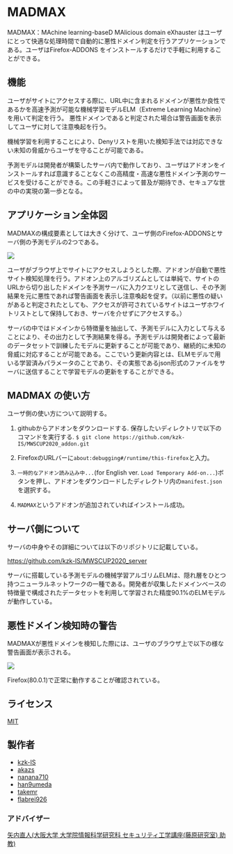 # MADMAX 

MADMAX：MAchine learning-baseD MAlicious domain eXhauster はユーザにとって快適な処理時間で自動的に悪性ドメイン判定を行うアプリケーションである。ユーザはFirefox-ADDONS をインストールするだけで手軽に利用することができる。

## 機能

ユーザがサイトにアクセスする際に、URL中に含まれるドメインが悪性か良性であるかを高速予測が可能な機械学習モデルELM（Extreme Learning Machine）を用いて判定を行う。
悪性ドメインであると判定された場合は警告画面を表示してユーザに対して注意喚起を行う。

機械学習を利用することにより、Denyリストを用いた検知手法では対応できない未知の脅威からユーザを守ることが可能である。

予測モデルは開発者が構築したサーバ内で動作しており、ユーザはアドオンをインストールすれば意識することなくこの高精度・高速な悪性ドメイン予測のサービスを受けることができる。この手軽さによって普及が期待でき、セキュアな世の中の実現の第一歩となる。

## アプリケーション全体図

MADMAXの構成要素としては大きく分けて、ユーザ側のFirefox-ADDONSとサーバ側の予測モデルの2つである。

![][fig_system]

[fig_system]:https://github.com/kzk-IS/MWS2020_adon/blob/master/fig_system.jpg

ユーザがブラウザ上でサイトにアクセスしようとした際、アドオンが自動で悪性サイト検知処理を行う。アドオン上のアルゴリズムとしては単純で、サイトのURLから切り出したドメインを予測サーバに入力クエリとして送信し、その予測結果を元に悪性であれば警告画面を表示し注意喚起を促す。（以前に悪性の疑いがあると判定されたとしても、アクセスが許可されているサイトはユーザホワイトリストとして保持しておき、サーバを介せずにアクセスする。） 

サーバの中ではドメインから特徴量を抽出して、予測モデルに入力として与えることにより、その出力として予測結果を得る。予測モデルは開発者によって最新のデータセットで訓練したモデルに更新することが可能であり、継続的に未知の脅威に対応することが可能である。ここでいう更新内容とは、ELMモデルで用いる学習済みパラメータのことであり、その実態であるjson形式のファイルをサーバに送信することで学習モデルの更新をすることができる。

## MADMAX の使い方

ユーザ側の使い方について説明する。

1. githubからアドオンをダウンロードする. 保存したいディレクトリで以下のコマンドを実行する.
```$ git clone https://github.com/kzk-IS/MWSCUP2020_addon.git```

1. FirefoxのURLバーに`about:debugging#/runtime/this-firefox`と入力。

1. `一時的なアドオン読み込み中...`(for English ver. `Load Temporary Add-on...`)ボタンを押し、アドオンをダウンロードしたディレクトリ内の`manifest.json`を選択する。

1. `MADMAX`というアドオンが追加されていればインストール成功。


## サーバ側について

サーバの中身やその詳細については以下のリポジトリに記載している。

https://github.com/kzk-IS/MWSCUP2020_server

サーバに搭載している予測モデルの機械学習アルゴリムELMは、隠れ層をひとつ持つニューラルネットワークの一種である。開発者が収集したドメインベースの特徴量で構成されたデータセットを利用して学習された精度90.1%のELMモデルが動作している。


## 悪性ドメイン検知時の警告

MADMAXが悪性ドメインを検知した際には、ユーザのブラウザ上で以下の様な警告画面が表示される。

![][keikoku]

[keikoku]:https://github.com/kzk-IS/MWS2020_adon/blob/master/keikoku.png

Firefox(80.0.1)で正常に動作することが確認されている。


## ライセンス

[MIT](https://opensource.org/licenses/mit-license.php)

## 製作者

- [kzk-IS](https://github.com/kzk-IS)
- [akazs](https://github.com/akazs)
- [nanana710](https://github.com/nanana710)
- [han9umeda](https://github.com/han9umeda)
- [takemr](https://github.com/takemr)
- [flabrei926](https://github.com/flabrei926)

### アドバイザー

[矢内直人(大阪大学 大学院情報科学研究科 セキュリティ工学講座(藤原研究室) 助教)](http://www-infosec.ist.osaka-u.ac.jp/~yanai/)
